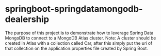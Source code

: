 # springboot-springdatamongodb-dealership
The purpose of this project is to demonstrate how to leverage Spring Data MongoDB to connect to a MongoDB Atlas cluster.
Note: A cluster should be created in Atlas with a collection called Car, after this simply put the uri of that collection on the application.properties file created by Spring Boot.
